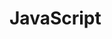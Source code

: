 # JavaScript
<!doctype html>
<html>
<head> 
    <meta charset=utf-8>
</head> 
<body>
    <script>
        var str = "Halk Hogan",
         number = 1,
         numberSecond = 2.4,
         bool = true,
         undef,
         nuull = null,
         obj = {
            prop: "yo" ,
            prop: function () {

            }
        };
        alert(obj);
    </script>
</body>
</html>
